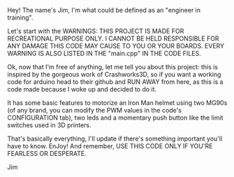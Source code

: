 Hey! The name's Jim, I'm what could be defined as an "engineer in training".

Let's start with the WARNINGS: THIS PROJECT IS MADE FOR RECREATIONAL PURPOSE ONLY.
I CANNOT BE HELD RESPONSIBLE FOR ANY DAMAGE THIS CODE MAY CAUSE TO YOU OR YOUR BOARDS.
EVERY WARNING IS ALSO LISTED IN THE "main.cpp" IN THE CODE FILES.

Ok, now that I'm free of anything, let me tell you about this project: this is inspired
by the gorgeous work of Crashworks3D, so if you want a working code for arduino head to
their github and RUN AWAY from here, as this is a code made because I woke up and decided
to do it. 

It has some basic features to motorize an Iron Man helmet using two MG90s (of any brand,
you can modify the PWM values in the code's CONFIGURATION tab), two leds and a momentary
push button like the limit switches used in 3D printers.

That's basically everything, I'll update if there's something important you'll have to know.
EnJoy! And remember, USE THIS CODE ONLY IF YOU'RE FEARLESS OR DESPERATE.

Jim
